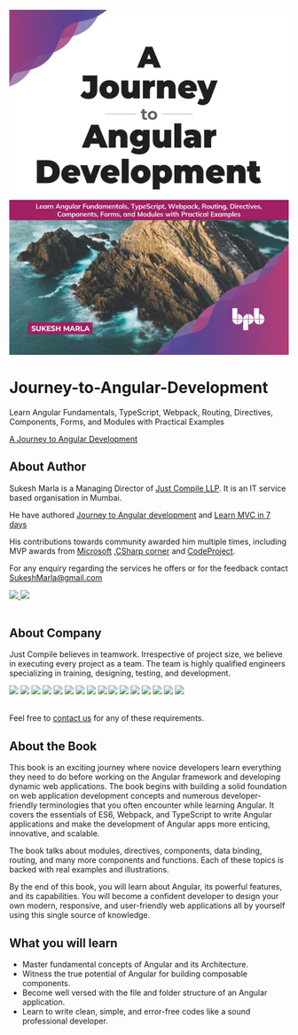 ![alt text](https://github.com/SukeshMarla/Journey-to-Angular-Development/blob/main/A%20journey%20to%20angular%20development.jpg?raw=true)
# Journey-to-Angular-Development

Learn Angular Fundamentals, TypeScript, Webpack, Routing, Directives, Components, Forms, and Modules with Practical Examples

[A Journey to Angular Development
](https://www.amazon.in/Journey-Angular-Development-Sukesh-Marla/dp/9391030149/ref=sr_1_1?dchild=1&keywords=Journey-to-Angular-Development&qid=1634110282&sr=8-1)

## About Author
Sukesh Marla is a Managing Director of [Just Compile LLP](https://www.justcompile.com/).  It is an IT service based organisation in Mumbai.

He have authored [Journey to Angular development](https://www.amazon.in/Journey-Angular-Development-Sukesh-Marla/dp/9391030149/ref=sr_1_1?dchild=1&keywords=Journey-to-Angular-Development&qid=1634110282&sr=8-1) and [Learn MVC in 7 days](https://www.amazon.in/Learn-MVC-Project-7-Days/dp/8183335810/ref=sr_1_2?dchild=1&qid=1634111948&refinements=p_27%3ASukesh+Marla&s=books&sr=1-2)

His contributions towards community awarded him multiple times, including MVP awards from [Microsoft](https://mvp.microsoft.com/en-us/PublicProfile/5001289?fullName=Sukesh%20Nagesh%20Marla) ,[CSharp corner](https://www.c-sharpcorner.com/members/sukesh-marla) and [CodeProject](https://www.codeproject.com/script/Membership/View.aspx?mid=5468850).

For any enquiry regarding the services he offers or for the feedback contact SukeshMarla@gmail.com


<a href="https://in.linkedin.com/in/sukeshmarla"  target="_blank">
      <img src="https://img.shields.io/badge/LinkedIn-0077B5?style=for-the-badge&logo=linkedin&logoColor=white"/>
</a>
<a href="https://twitter.com/sukeshmarla?lang=en"  target="_blank">
      <img src="https://img.shields.io/badge/Twitter-1DA1F2?style=for-the-badge&logo=twitter&logoColor=white"/>
</a>
<br/>
<br/>


## About Company
Just Compile believes in teamwork. Irrespective of project size, we believe in executing every project as a team. The team is highly qualified engineers specializing in training, designing, testing, and development.

<div>
<img src="https://img.shields.io/badge/Angular-DD0031?style=for-the-badge&logo=angular&logoColor=white"/>
<img src="https://img.shields.io/badge/.NET-512BD4?style=for-the-badge&logo=dotnet&logoColor=white"/>
<img src="https://img.shields.io/badge/React-20232A?style=for-the-badge&logo=react&logoColor=61DAFB"/>
<img src="https://img.shields.io/badge/Python-3776AB?style=for-the-badge&logo=python&logoColor=white"/>
<img src="https://img.shields.io/badge/MongoDB-4EA94B?style=for-the-badge&logo=mongodb&logoColor=white"/>
<img src="https://img.shields.io/badge/Microsoft%20SQL%20Server-3776AB?style=for-the-badge&logo=microsoft%20sql%20server&logoColor=white"/>
<img src="https://img.shields.io/badge/HTML5-E34F26?style=for-the-badge&logo=html5&logoColor=white"/>
<img src="https://img.shields.io/badge/JavaScript-323330?style=for-the-badge&logo=javascript&logoColor=F7DF1E"/>
<img src="https://img.shields.io/badge/jQuery-0769AD?style=for-the-badge&logo=jquery&logoColor=white"/>
<img src="https://img.shields.io/badge/CSS3-1572B6?style=for-the-badge&logo=css3&logoColor=white"/>
<img src="https://img.shields.io/badge/Bootstrap-563D7C?style=for-the-badge&logo=bootstrap&logoColor=white" />
<img src="https://img.shields.io/badge/PHP-777BB4?style=for-the-badge&logo=php&logoColor=white"/>
<img src="https://img.shields.io/badge/Node.js-339933?style=for-the-badge&logo=nodedotjs&logoColor=white"/>
<img src="https://img.shields.io/badge/npm-CB3837?style=for-the-badge&logo=npm&logoColor=white"/>
<img src="https://img.shields.io/badge/Express.js-000000?style=for-the-badge&logo=express&logoColor=white"/>
<img src="https://img.shields.io/badge/Wordpress-21759B?style=for-the-badge&logo=wordpress&logoColor=white"/>
</div>

<br/>


Feel free to [contact us](https://www.justcompile.com/Home/Index#ContactUs) for any of these requirements.

## About the Book
This book is an exciting journey where novice developers learn everything they need to do before working on the Angular framework and developing dynamic web applications.
The book begins with building a solid foundation on web application development concepts and numerous developer-friendly terminologies that you often encounter while learning Angular. It covers the essentials of ES6, Webpack, and TypeScript to write Angular applications and make the development of Angular apps more enticing, innovative, and scalable. 

The book talks about modules, directives, components, data binding, routing, and many more components and functions. Each of these topics is backed with real examples and illustrations.

By the end of this book, you will learn about Angular, its powerful features, and its capabilities. You will become a confident developer to design your own modern, responsive, and user-friendly web applications all by yourself using this single source of knowledge.

## What you will learn
* Master fundamental concepts of Angular and its Architecture.
* Witness the true potential of Angular for building composable components.
* Become well versed with the file and folder structure of an Angular application.
* Learn to write clean, simple, and error-free codes like a sound professional developer.

